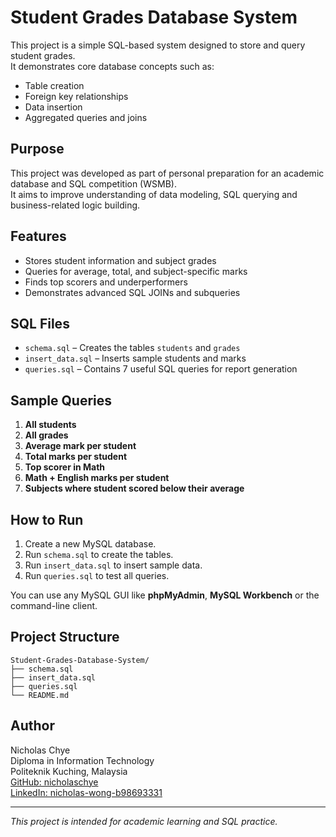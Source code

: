 # Student Grades Database System

This project is a simple SQL-based system designed to store and query student grades.  
It demonstrates core database concepts such as:

- Table creation
- Foreign key relationships
- Data insertion
- Aggregated queries and joins

## Purpose

This project was developed as part of personal preparation for an academic database and SQL competition (WSMB).  
It aims to improve understanding of data modeling, SQL querying and business-related logic building.

## Features

- Stores student information and subject grades
- Queries for average, total, and subject-specific marks
- Finds top scorers and underperformers
- Demonstrates advanced SQL JOINs and subqueries

## SQL Files

- `schema.sql` – Creates the tables `students` and `grades`
- `insert_data.sql` – Inserts sample students and marks
- `queries.sql` – Contains 7 useful SQL queries for report generation

## Sample Queries

1. **All students**
2. **All grades**
3. **Average mark per student**
4. **Total marks per student**
5. **Top scorer in Math**
6. **Math + English marks per student**
7. **Subjects where student scored below their average**

## How to Run

1. Create a new MySQL database.
2. Run `schema.sql` to create the tables.
3. Run `insert_data.sql` to insert sample data.
4. Run `queries.sql` to test all queries.

You can use any MySQL GUI like **phpMyAdmin**, **MySQL Workbench** or the command-line client.

## Project Structure

```
Student-Grades-Database-System/
├── schema.sql
├── insert_data.sql
├── queries.sql
└── README.md
```

## Author

Nicholas Chye  
Diploma in Information Technology  
Politeknik Kuching, Malaysia  
[GitHub: nicholaschye](https://github.com/nicholaschye)  
[LinkedIn: nicholas-wong-b98693331](https://www.linkedin.com/in/nicholas-wong-b98693331)

---

*This project is intended for academic learning and SQL practice.*
